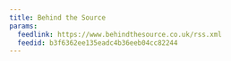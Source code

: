 ```yaml
---
title: Behind the Source
params:
  feedlink: https://www.behindthesource.co.uk/rss.xml
  feedid: b3f6362ee135eadc4b36eeb04cc82244
---
```

